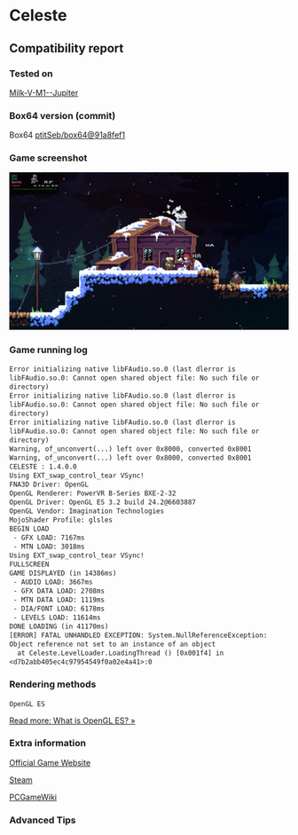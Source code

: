 # Celeste

## Compatibility report

### Tested on

[Milk-V-M1--Jupiter](/docs/hardwares#milk-v-m1--jupiter)

### Box64 version (commit)

Box64 [ptitSeb/box64@91a8fef1](https://github.com/ptitSeb/box64/commit/91a8fef1bba2b5e398efcfab6c94ba757b34c32c)

### Game screenshot

![Game operation effect](./img/Celeste.png)

### Game running log

```shell
Error initializing native libFAudio.so.0 (last dlerror is libFAudio.so.0: Cannot open shared object file: No such file or directory)
Error initializing native libFAudio.so.0 (last dlerror is libFAudio.so.0: Cannot open shared object file: No such file or directory)
Error initializing native libFAudio.so.0 (last dlerror is libFAudio.so.0: Cannot open shared object file: No such file or directory)
Warning, of_unconvert(...) left over 0x8000, converted 0x8001
Warning, of_unconvert(...) left over 0x8000, converted 0x8001
CELESTE : 1.4.0.0
Using EXT_swap_control_tear VSync!
FNA3D Driver: OpenGL
OpenGL Renderer: PowerVR B-Series BXE-2-32
OpenGL Driver: OpenGL ES 3.2 build 24.2@6603887
OpenGL Vendor: Imagination Technologies
MojoShader Profile: glsles
BEGIN LOAD
 - GFX LOAD: 7167ms
 - MTN LOAD: 3018ms
Using EXT_swap_control_tear VSync!
FULLSCREEN
GAME DISPLAYED (in 14386ms)
 - AUDIO LOAD: 3667ms
 - GFX DATA LOAD: 2708ms
 - MTN DATA LOAD: 1119ms
 - DIA/FONT LOAD: 6178ms
 - LEVELS LOAD: 11614ms
DONE LOADING (in 41170ms)
[ERROR] FATAL UNHANDLED EXCEPTION: System.NullReferenceException: Object reference not set to an instance of an object
  at Celeste.LevelLoader.LoadingThread () [0x001f4] in <d7b2abb405ec4c97954549f0a02e4a41>:0 
```

### Rendering methods

```shell
OpenGL ES
```

[Read more: What is OpenGL ES? »](/docs/faq#what-is-opengl-es)

### Extra information

[Official Game Website](https://www.celestegame.com/)

[Steam](https://store.steampowered.com/app/504230/Celeste/)

[PCGameWiki](https://www.pcgamingwiki.com/wiki/Celeste)

### Advanced Tips